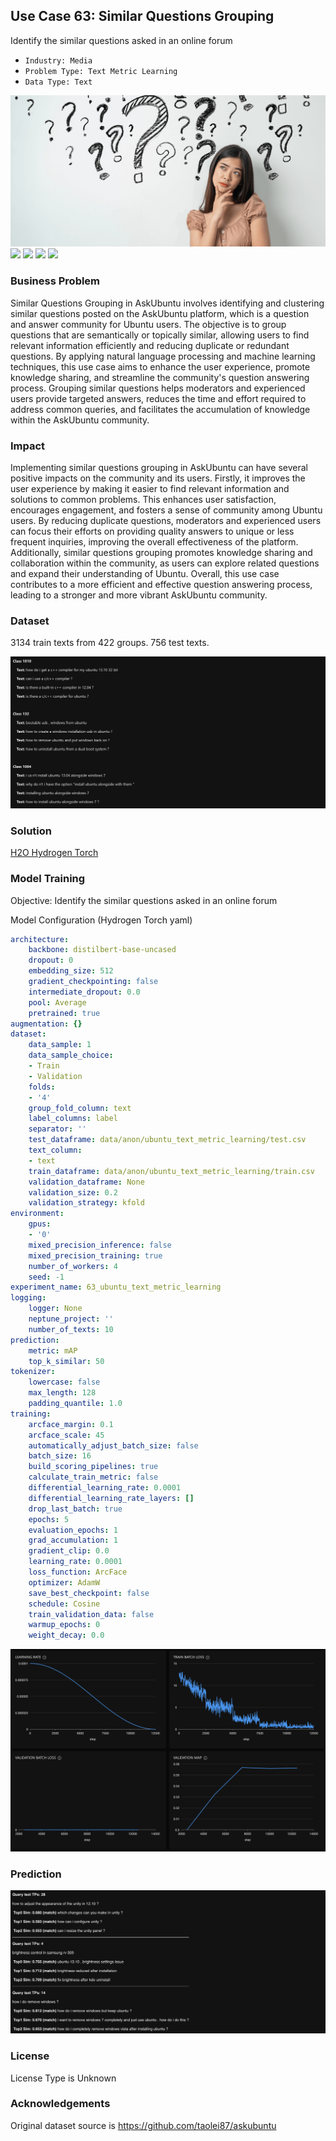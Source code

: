 ## Use Case 63: Similar Questions Grouping

Identify the similar questions asked in an online forum

- `Industry: Media`
- `Problem Type: Text Metric Learning`
- `Data Type: Text`

![](https://github.com/h2oai/ht-catalog/blob/646864e3c695f7c721514159bd6c59520dab7438/Assets/use-cases/askubuntu_questions/cover.png)
![](https://github.com/h2oai/ht-catalog/blob/646864e3c695f7c721514159bd6c59520dab7438/Assets/use-cases/askubuntu_questions/cover.jpg)
![](https://github.com/h2oai/ht-catalog/blob/646864e3c695f7c721514159bd6c59520dab7438/Assets/use-cases/askubuntu_questions/cover.jpeg)
![](https://github.com/h2oai/ht-catalog/blob/646864e3c695f7c721514159bd6c59520dab7438/Assets/use-cases/askubuntu_questions/cover.webp)
![](https://github.com/h2oai/ht-catalog/blob/646864e3c695f7c721514159bd6c59520dab7438/Assets/use-cases/askubuntu_questions/cover)

### Business Problem 

Similar Questions Grouping in AskUbuntu involves identifying and clustering similar questions posted on the AskUbuntu platform, which is a question and answer community for Ubuntu users. The objective is to group questions that are semantically or topically similar, allowing users to find relevant information efficiently and reducing duplicate or redundant questions. By applying natural language processing and machine learning techniques, this use case aims to enhance the user experience, promote knowledge sharing, and streamline the community's question answering process. Grouping similar questions helps moderators and experienced users provide targeted answers, reduces the time and effort required to address common queries, and facilitates the accumulation of knowledge within the AskUbuntu community.

### Impact

Implementing similar questions grouping in AskUbuntu can have several positive impacts on the community and its users. Firstly, it improves the user experience by making it easier to find relevant information and solutions to common problems. This enhances user satisfaction, encourages engagement, and fosters a sense of community among Ubuntu users. By reducing duplicate questions, moderators and experienced users can focus their efforts on providing quality answers to unique or less frequent inquiries, improving the overall effectiveness of the platform. Additionally, similar questions grouping promotes knowledge sharing and collaboration within the community, as users can explore related questions and expand their understanding of Ubuntu. Overall, this use case contributes to a more efficient and effective question answering process, leading to a stronger and more vibrant AskUbuntu community.

### Dataset

3134 train texts from 422 groups. 756 test texts. 

![train data](https://github.com/h2oai/ht-catalog/blob/646864e3c695f7c721514159bd6c59520dab7438/Assets/use-cases/askubuntu_questions/train%20data.png)

### Solution

[H2O Hydrogen Torch](https://docs.h2o.ai/h2o-hydrogen-torch/)

### Model Training

Objective: Identify the similar questions asked in an online forum

Model Configuration (Hydrogen Torch yaml)

```yaml
architecture:
    backbone: distilbert-base-uncased
    dropout: 0
    embedding_size: 512
    gradient_checkpointing: false
    intermediate_dropout: 0.0
    pool: Average
    pretrained: true
augmentation: {}
dataset:
    data_sample: 1
    data_sample_choice:
    - Train
    - Validation
    folds:
    - '4'
    group_fold_column: text
    label_columns: label
    separator: ''
    test_dataframe: data/anon/ubuntu_text_metric_learning/test.csv
    text_column:
    - text
    train_dataframe: data/anon/ubuntu_text_metric_learning/train.csv
    validation_dataframe: None
    validation_size: 0.2
    validation_strategy: kfold
environment:
    gpus:
    - '0'
    mixed_precision_inference: false
    mixed_precision_training: true
    number_of_workers: 4
    seed: -1
experiment_name: 63_ubuntu_text_metric_learning
logging:
    logger: None
    neptune_project: ''
    number_of_texts: 10
prediction:
    metric: mAP
    top_k_similar: 50
tokenizer:
    lowercase: false
    max_length: 128
    padding_quantile: 1.0
training:
    arcface_margin: 0.1
    arcface_scale: 45
    automatically_adjust_batch_size: false
    batch_size: 16
    build_scoring_pipelines: true
    calculate_train_metric: false
    differential_learning_rate: 0.0001
    differential_learning_rate_layers: []
    drop_last_batch: true
    epochs: 5
    evaluation_epochs: 1
    grad_accumulation: 1
    gradient_clip: 0.0
    learning_rate: 0.0001
    loss_function: ArcFace
    optimizer: AdamW
    save_best_checkpoint: false
    schedule: Cosine
    train_validation_data: false
    warmup_epochs: 0
    weight_decay: 0.0

```

![chart](https://github.com/h2oai/ht-catalog/blob/646864e3c695f7c721514159bd6c59520dab7438/Assets/use-cases/askubuntu_questions/chart.png)


### Prediction

![Predictions](https://github.com/h2oai/ht-catalog/blob/646864e3c695f7c721514159bd6c59520dab7438/Assets/use-cases/askubuntu_questions/Validation%20Predictions.png)

### License

License Type is Unknown

### Acknowledgements

Original dataset source is https://github.com/taolei87/askubuntu
